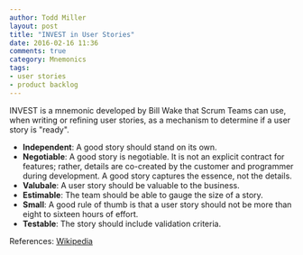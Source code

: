 ```yaml
---
author: Todd Miller
layout: post
title: "INVEST in User Stories"
date: 2016-02-16 11:36
comments: true
category: Mnemonics
tags:
- user stories
- product backlog
---
```


INVEST is a mnemonic developed by Bill Wake that Scrum Teams can use, when writing or refining user stories, as a mechanism
to determine if a user story is "ready".

+ **Independent**: A good story should stand on its own.
+ **Negotiable**: A good story is negotiable. It is not an explicit contract for features; rather, details are co-created by the customer and programmer during development. A good story captures the essence, not the details.
+ **Valubale**: A user story should be valuable to the business.
+ **Estimable**: The team should be able to gauge the size of a story.
+ **Small**: A good rule of thumb is that a user story should not be more than eight to sixteen hours of effort.
+ **Testable**: The story should include validation criteria.

References:
[Wikipedia](https://en.wikipedia.org/wiki/INVEST_(mnemonic))

